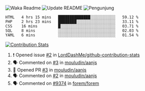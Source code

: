 ![Waka Readme](https://github.com/mzaini30/mzaini30/workflows/Waka%20Readme/badge.svg)
![Update README](https://github.com/mzaini30/mzaini30/workflows/Update%20README/badge.svg)
![Pengunjung](https://visitor-badge.laobi.icu/badge?page_id=mzaini30.mzaini30)

<!--START_SECTION:waka-->
```text
HTML   4 hrs 15 mins   ██████████████░░░░░░░░░░░   59.12 % 
PHP    2 hrs 23 mins   ████████░░░░░░░░░░░░░░░░░   33.11 % 
CSS    16 mins         █░░░░░░░░░░░░░░░░░░░░░░░░   03.71 % 
SQL    8 mins          ░░░░░░░░░░░░░░░░░░░░░░░░░   02.03 % 
YAML   6 mins          ░░░░░░░░░░░░░░░░░░░░░░░░░   01.54 %
```
<!--END_SECTION:waka-->

[![Contribution Stats](https://github-contribution-stats.vercel.app/api/?username=mzaini30)](https://github.com/LordDashMe/github-contribution-stats/)

<!--START_SECTION:activity-->
1. ❗️ Opened issue [#2](https://github.com//LordDashMe/github-contribution-stats/issues/2) in [LordDashMe/github-contribution-stats](https://github.com//LordDashMe/github-contribution-stats)
2. 🗣 Commented on [#3](https://github.com//mouludin/aanjs/issues/3) in [mouludin/aanjs](https://github.com//mouludin/aanjs)
3. 💪 Opened PR [#3](https://github.com//mouludin/aanjs/pull/3) in [mouludin/aanjs](https://github.com//mouludin/aanjs)
4. 🗣 Commented on [#2](https://github.com//mouludin/aanjs/issues/2) in [mouludin/aanjs](https://github.com//mouludin/aanjs)
5. 🗣 Commented on [#9374](https://github.com//forem/forem/issues/9374) in [forem/forem](https://github.com//forem/forem)
<!--END_SECTION:activity-->

<!-- Untuk pin repositori tambahan -->
<!-- [![Dev.to](https://github-readme-stats.vercel.app/api/pin/?username=forem&repo=forem)](https://github.com/forem/forem) -->
